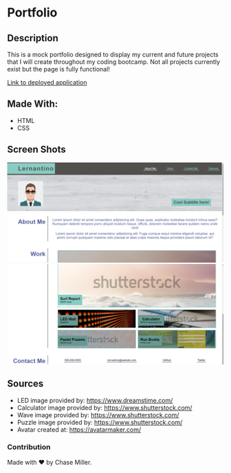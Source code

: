 # Portfolio


## Description

This is a mock portfolio designed to display my current and future projects that I will create throughout my coding bootcamp. Not all projects currently exist but the page is fully functional!

[Link to deployed application](https://millerchase.github.io/portfolio/)

## Made With:

- HTML
- CSS

## Screen Shots

![Portfolio Screen Shot 1](/assets/images/portfolioScreenShot1.png)
![Portfolio Screen Shot 2](/assets/images/portfolioScreenShot2.png)
## Sources

* LED image provided by: https://www.dreamstime.com/
* Calculator image provided by: https://www.shutterstock.com/
* Wave image provided by: https://www.shutterstock.com/
* Puzzle image provided by: https://www.shutterstock.com/
* Avatar created at: https://avatarmaker.com/

### Contribution

Made with ❤️ by Chase Miller.